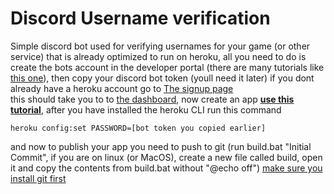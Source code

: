# Discord Username verification
Simple discord bot used for verifying usernames for your game (or other service) that is already optimized to run on heroku, all you need to do is create the bots account in the developer portal (there are many tutorials like [this one](https://www.youtube.com/watch?v=b61kcgfOm_4)), then copy your discord bot token (youll need it later)
if you dont already have a heroku account go to [The signup page](https://signup.heroku.com/)  
this should take you to to [the dashboard](https://dashboard.heroku.com/), now create an app [**use this tutorial**](https://devcenter.heroku.com/articles/creating-apps), after you have installed the heroku CLI
run this command
```
heroku config:set PASSWORD=[bot token you copied earlier]
```
and now to publish your app you need to push to git (run build.bat "Initial Commit", if you are on linux (or MacOS), create a new file called build, open it and copy the contents from build.bat without "@echo off") [make sure you install git first](https://git-scm.com/book/en/v2/Getting-Started-Installing-Git)